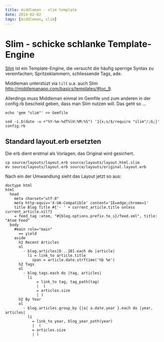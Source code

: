 ```yaml
---
title: middleman - slim template
date: 2014-02-02
tags: [middleman, slim]
---
```


# Slim - schicke schlanke Template-Engine

[Slim](http://slim-lang.com) ist ein Template-Engine, die versucht die häufig sperrige Syntax zu vereinfachen; Spritzeklammern, schliessende Tags, ade. 

Middleman unterstüzt via `tilt` u.a. auch Slim <http://middlemanapp.com/basics/templates/#toc_9>. 

Allerdings muss Middleman einmal im Gemfile und zum anderen in der config.rb bescheid geben, dass man Slim nutzen will. Das geht so ...

    echo 'gem "slim"' >> Gemfile

    sed -i.$(date -u +"%Y-%m-%dT%lH:%M:%S") '1{x;s/$/require "slim"/;G;}' config.rb

## Standard layout.erb ersetzten

Die erb dient erstmal als Vorlagen; das Original wird gesichert. 

    cp source/layouts/layout.erb source/layouts/layout.html.slim
    mv source/layouts/layout.erb source/layouts/original.layout.erb

Nach ein der Umwandlung sieht das Layout jetzt so aus: 

    doctype html
    html
      head
        meta charset="utf-8"
        meta http-equiv='X-UA-Compatible' content='IE=edge;chrome=1'
        title Blog Title #{'- ' + current_article.title unless current_article.nil?}
        = feed_tag :atom, "#{blog.options.prefix.to_s}/feed.xml", title: "Atom Feed"
      body
        #main role="main"
          == yield    
        aside
          h2 Recent Articles
          ol
            - blog.articles[0...10].each do |article| 
              li = link_to article.title
                span = article.date.strftime('%b %e')
          h2 Tags
          ol
            - blog.tags.each do |tag, articles| 
              li 
                  = link_to tag, tag_path(tag) 
                  |  (
                  = articles.size
                  | )
          h2 By Year
          ol
            - blog.articles.group_by {|a| a.date.year }.each do |year, articles| 
              li 
                = link_to year, blog_year_path(year) 
                |  (
                = articles.size
                | )


